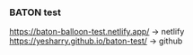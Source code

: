 ### BATON test

https://baton-balloon-test.netlify.app/ -> netlify <br />
https://yesharry.github.io/baton-test/ -> github
